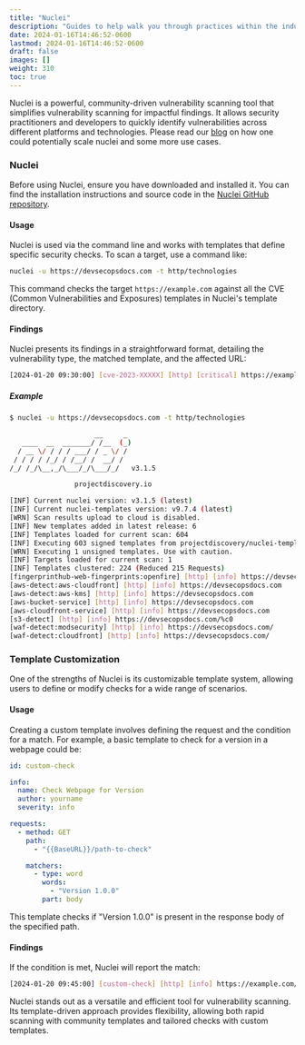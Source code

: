 ```yaml
---
title: "Nuclei"
description: "Guides to help walk you through practices within the industry."
date: 2024-01-16T14:46:52-0600
lastmod: 2024-01-16T14:46:52-0600
draft: false
images: []
weight: 310
toc: true
---
```


Nuclei is a powerful, community-driven vulnerability scanning tool that simplifies vulnerability scanning for impactful findings. It allows security practitioners and developers to quickly identify vulnerabilities across different platforms and technologies. Please read our [blog](/blog/nuclear-pond/) on how one could potentially scale nuclei and some more use cases.

### Nuclei

Before using Nuclei, ensure you have downloaded and installed it. You can find the installation instructions and source code in the [Nuclei GitHub repository](https://github.com/projectdiscovery/nuclei).

#### Usage

Nuclei is used via the command line and works with templates that define specific security checks. To scan a target, use a command like:

```bash
nuclei -u https://devsecopsdocs.com -t http/technologies
```

This command checks the target `https://example.com` against all the CVE (Common Vulnerabilities and Exposures) templates in Nuclei's template directory.

#### Findings

Nuclei presents its findings in a straightforward format, detailing the vulnerability type, the matched template, and the affected URL:

```bash
[2024-01-20 09:30:00] [cve-2023-XXXXX] [http] [critical] https://example.com/vulnerable-path
```

##### Example

```bash
$ nuclei -u https://devsecopsdocs.com -t http/technologies        

                     __     _
   ____  __  _______/ /__  (_)
  / __ \/ / / / ___/ / _ \/ /
 / / / / /_/ / /__/ /  __/ /
/_/ /_/\__,_/\___/_/\___/_/   v3.1.5

                projectdiscovery.io

[INF] Current nuclei version: v3.1.5 (latest)
[INF] Current nuclei-templates version: v9.7.4 (latest)
[WRN] Scan results upload to cloud is disabled.
[INF] New templates added in latest release: 6
[INF] Templates loaded for current scan: 604
[INF] Executing 603 signed templates from projectdiscovery/nuclei-templates
[WRN] Executing 1 unsigned templates. Use with caution.
[INF] Targets loaded for current scan: 1
[INF] Templates clustered: 224 (Reduced 215 Requests)
[fingerprinthub-web-fingerprints:openfire] [http] [info] https://devsecopsdocs.com
[aws-detect:aws-cloudfront] [http] [info] https://devsecopsdocs.com
[aws-detect:aws-kms] [http] [info] https://devsecopsdocs.com
[aws-bucket-service] [http] [info] https://devsecopsdocs.com
[aws-cloudfront-service] [http] [info] https://devsecopsdocs.com
[s3-detect] [http] [info] https://devsecopsdocs.com/%c0
[waf-detect:modsecurity] [http] [info] https://devsecopsdocs.com/
[waf-detect:cloudfront] [http] [info] https://devsecopsdocs.com/
```

### Template Customization

One of the strengths of Nuclei is its customizable template system, allowing users to define or modify checks for a wide range of scenarios.

#### Usage

Creating a custom template involves defining the request and the condition for a match. For example, a basic template to check for a version in a webpage could be:

```yaml
id: custom-check

info:
  name: Check Webpage for Version
  author: yourname
  severity: info

requests:
  - method: GET
    path:
      - "{{BaseURL}}/path-to-check"

    matchers:
      - type: word
        words:
          - "Version 1.0.0"
        part: body
```

This template checks if "Version 1.0.0" is present in the response body of the specified path.

#### Findings

If the condition is met, Nuclei will report the match:

```bash
[2024-01-20 09:45:00] [custom-check] [http] [info] https://example.com/path-to-check
```

Nuclei stands out as a versatile and efficient tool for vulnerability scanning. Its template-driven approach provides flexibility, allowing both rapid scanning with community templates and tailored checks with custom templates.
